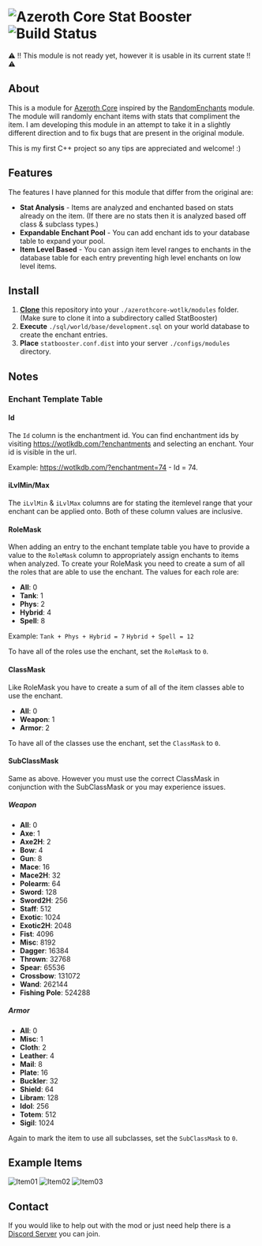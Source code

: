# ![Azeroth Core](https://i.imgur.com/fQwb8m3.png) Stat Booster ![Build Status](https://github.com/anchydev/statbooster/actions/workflows/core-build.yml/badge.svg)
⚠️ !! This module is not ready yet, however it is usable in its current state !! ⚠️
## About
This is a module for [Azeroth Core](https://github.com/azerothcore/azerothcore-wotlk) inspired by the [RandomEnchants](https://github.com/azerothcore/mod-random-enchants) module. 
The module will randomly enchant items with stats that compliment the item.
I am developing this module in an attempt to take it in a slightly different direction and to fix bugs that are present in the original module.

This is my first C++ project so any tips are appreciated and welcome! :)

## Features
The features I have planned for this module that differ from the original are:
- **Stat Analysis** - Items are analyzed and enchanted based on stats already on the item. (If there are no stats then it is analyzed based off class & subclass types.)
- **Expandable Enchant Pool** - You can add enchant ids to your database table to expand your pool.
- **Item Level Based** - You can assign item level ranges to enchants in the database table for each entry preventing high level enchants on low level items.

## Install
1. **[Clone](https://git-scm.com/docs/git-clone)** this repository into your `./azerothcore-wotlk/modules` folder. (Make sure to clone it into a subdirectory called StatBooster)
2. **Execute** `./sql/world/base/development.sql` on your world database to create the enchant entries.
3. **Place** `statbooster.conf.dist` into your server `./configs/modules` directory.

## Notes
### Enchant Template Table
#### Id
The `Id` column is the enchantment id. You can find enchantment ids by visiting https://wotlkdb.com/?enchantments and selecting an enchant. Your id is visible in the url.

Example: https://wotlkdb.com/?enchantment=74 - Id = 74.
#### iLvlMin/Max
The `iLvlMin` & `iLvlMax` columns are for stating the itemlevel range that your enchant can be applied onto. Both of these column values are inclusive.

#### RoleMask
When adding an entry to the enchant template table you have to provide a value to the `RoleMask` column to appropriately assign enchants to items when analyzed.
To create your RoleMask you need to create a sum of all the roles that are able to use the enchant.
The values for each role are:

- **All**: 0
- **Tank**: 1
- **Phys**: 2
- **Hybrid**: 4
- **Spell**: 8

Example: `Tank + Phys + Hybrid = 7` `Hybrid + Spell = 12`

To have all of the roles use the enchant, set the `RoleMask` to `0`.

#### ClassMask
Like RoleMask you have to create a sum of all of the item classes able to use the enchant.

- **All**: 0
- **Weapon**: 1
- **Armor**: 2

To have all of the classes use the enchant, set the `ClassMask` to `0`.

#### SubClassMask
Same as above. However you must use the correct ClassMask in conjunction with the SubClassMask or you may experience issues.

##### Weapon
- **All**: 0
- **Axe**: 1
- **Axe2H**: 2
- **Bow**: 4
- **Gun**: 8
- **Mace**: 16
- **Mace2H**: 32
- **Polearm**: 64
- **Sword**: 128
- **Sword2H**: 256
- **Staff**: 512
- **Exotic**: 1024
- **Exotic2H**: 2048
- **Fist**: 4096
- **Misc**: 8192
- **Dagger**: 16384
- **Thrown**: 32768
- **Spear**: 65536
- **Crossbow**: 131072
- **Wand**: 262144
- **Fishing Pole**: 524288
##### Armor
- **All**: 0
- **Misc**: 1
- **Cloth**: 2
- **Leather**: 4
- **Mail**: 8
- **Plate**: 16
- **Buckler**: 32
- **Shield**: 64
- **Libram**: 128
- **Idol**: 256
- **Totem**: 512
- **Sigil**: 1024

Again to mark the item to use all subclasses, set the `SubClassMask` to `0`.

## Example Items
![Item01](https://i.imgur.com/MYgpZKK.png)
![Item02](https://i.imgur.com/qCgx7XS.png)
![Item03](https://i.imgur.com/nnh3YA1.png)

## Contact
If you would like to help out with the mod or just need help there is a [Discord Server](https://discord.gg/xdVPGcpJ8C) you can join.
